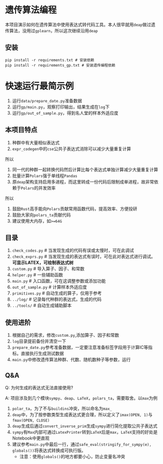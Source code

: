 # 遗传算法编程

本项目演示如何在遗传算法中使用表达式转代码工具。本人很早就用`deap`做过遗传算法，没用过`gplearn`，所以这次继续沿用`deap`

## 安装

```commandline
pip install -r requirements.txt # 安装依赖
pip install -r requirements_gp.txt # 安装遗传编程依赖
```

# 快速运行最简示例

1. 运行`data/prepare_date.py`准备数据
2. 运行`gp/main.py`，观察打印输出，结果生成在`log`下
3. 运行`gp/out_of_sample.py`，得到名人堂的样本外适应度

## 本项目特点

1. 种群中有大量相似表达式
2. `expr_codegen`中的`cse`公共子表达式消除可以减少大量重复计算

所以

1. 同一代的种群一起转换代码然后计算比每个表达式单独计算减少大量重复计算
2. 批量计算`Polars`强于单线程`Pandas`
3. 原`deap`架构支持启用多进程，而这里转成一份代码后限制成单进程，故非常依赖于`Polars`的并发效率

所以

1. 鼓励`Rust`高手能向`Polars`贡献常用函数代码，提高效率、方便投研
2. 鼓励大家向`polars_ta`贡献代码
3. 建议使用大内存，如`>=64G`

## 目录

1. `check_codes.py` # 当发现生成的代码有误或太慢时，可在此调试
2. `check_exprs.py` # 当发现生成的表达式有误时，可在此对表达式进行调试。**可显示LATEX，可绘制表达式树**
3. `custom.py` # 导入算子、因子、和常数
4. `helper.py` # 一些辅助函数
5. `main.py` # 入口函数，可在这调整参数或添加功能
6. `out_of_sample.py` # 计算样本外适应度
6. `primitives.py` # 自动生成的算子，仅用于参考
7. `../log/` # 记录每代种群的表达式，生成的代码
8. `../tools/` # 自动生成辅助脚本

## 使用进阶

1. 根据自己的需求，修改`custom.py`,添加算子、因子和常数
2. `log`目录提前备份并清空一下
3. `prepare_date.py`参考准备数据，一定要注意准备标签字段用于计算IC等指标。直接执行生成测试数据
4. `main.py`中修改遗传算法种群、代数、随机数种子等参数，运行

## Q&A

Q: 为何生成的表达式无法直接使用?

A: 项目涉及到几个模块`sympy`、`deap`、`LaTeX`，`polars_ta`，需要取舍。以`max`为例

1. `polar_ta`，为了不与`buildins`冲突，所以命名为`max_`
2. `deap`中，为了按参数类型生成表达式更合理，所以定义了`imax(OPEN, 1)`与`fmax(OPEN, CLOSE)`
3. `deap`生成后通过`convert_inverse_prim`生成`sympy`进行简化提取公共子表达式
4. `sympy`有`Max`内部可通过`LatexPrinter`转到`LaTeX`后是`max`，`LaTeX`支持的好处是Notebook中更直观
5. 建议参考`main.py`中最后一行，通过`safe_eval(stringify_for_sympy(e), globals())`将表达式转换成可执行版。
    - 注意：使用`globals()`的地方都要小心，防止变量名冲突